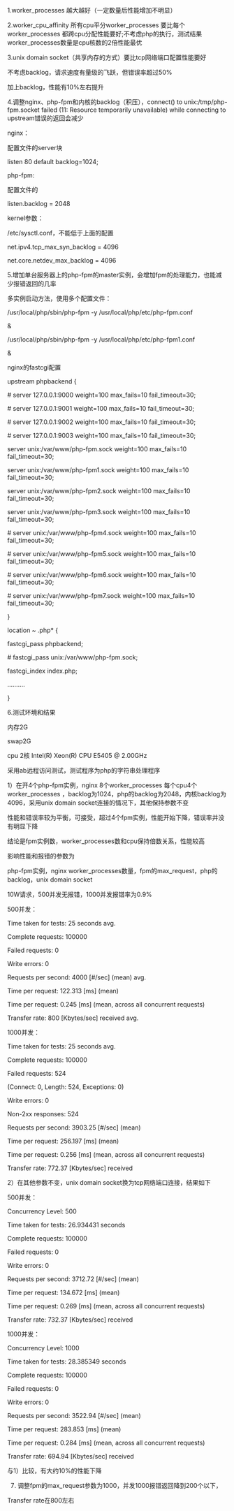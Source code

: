 1.worker\_processes 越大越好（一定数量后性能增加不明显）

2.worker\_cpu\_affinity 所有cpu平分worker\_processes 要比每个worker\_processes 都跨cpu分配性能要好;不考虑php的执行，测试结果worker\_processes数量是cpu核数的2倍性能最优

3.unix domain socket（共享内存的方式）要比tcp网络端口配置性能要好

不考虑backlog，请求速度有量级的飞跃，但错误率超过50%

加上backlog，性能有10%左右提升

4.调整nginx、php-fpm和内核的backlog（积压），connect\(\) to unix:/tmp/php-fpm.socket failed \(11: Resource temporarily unavailable\) while connecting to upstream错误的返回会减少

nginx：

配置文件的server块

listen 80 default backlog=1024;

php-fpm:

配置文件的

listen.backlog = 2048

kernel参数：

/etc/sysctl.conf，不能低于上面的配置

net.ipv4.tcp\_max\_syn\_backlog = 4096

net.core.netdev\_max\_backlog = 4096

5.增加单台服务器上的php-fpm的master实例，会增加fpm的处理能力，也能减少报错返回的几率

多实例启动方法，使用多个配置文件：

/usr/local/php/sbin/php-fpm -y /usr/local/php/etc/php-fpm.conf 

&

/usr/local/php/sbin/php-fpm -y /usr/local/php/etc/php-fpm1.conf 

&

nginx的fastcgi配置

upstream phpbackend {

\# server 127.0.0.1:9000 weight=100 max\_fails=10 fail\_timeout=30;

\# server 127.0.0.1:9001 weight=100 max\_fails=10 fail\_timeout=30;

\# server 127.0.0.1:9002 weight=100 max\_fails=10 fail\_timeout=30;

\# server 127.0.0.1:9003 weight=100 max\_fails=10 fail\_timeout=30;

server unix:/var/www/php-fpm.sock weight=100 max\_fails=10 fail\_timeout=30;

server unix:/var/www/php-fpm1.sock weight=100 max\_fails=10 fail\_timeout=30;

server unix:/var/www/php-fpm2.sock weight=100 max\_fails=10 fail\_timeout=30;

server unix:/var/www/php-fpm3.sock weight=100 max\_fails=10 fail\_timeout=30;

\# server unix:/var/www/php-fpm4.sock weight=100 max\_fails=10 fail\_timeout=30;

\# server unix:/var/www/php-fpm5.sock weight=100 max\_fails=10 fail\_timeout=30;

\# server unix:/var/www/php-fpm6.sock weight=100 max\_fails=10 fail\_timeout=30;

\# server unix:/var/www/php-fpm7.sock weight=100 max\_fails=10 fail\_timeout=30;

}

location ~ \.php\* {

fastcgi\_pass phpbackend;

\# fastcgi\_pass unix:/var/www/php-fpm.sock;

fastcgi\_index index.php;

……….

}

6.测试环境和结果

内存2G

swap2G

cpu 2核 Intel\(R\) Xeon\(R\) CPU E5405 @ 2.00GHz

采用ab远程访问测试，测试程序为php的字符串处理程序

1）在开4个php-fpm实例，nginx 8个worker\_processes 每个cpu4个worker\_processes ，backlog为1024，php的backlog为2048，内核backlog为4096，采用unix domain socket连接的情况下，其他保持参数不变

性能和错误率较为平衡，可接受，超过4个fpm实例，性能开始下降，错误率并没有明显下降

结论是fpm实例数，worker\_processes数和cpu保持倍数关系，性能较高

影响性能和报错的参数为

php-fpm实例，nginx worker\_processes数量，fpm的max\_request，php的backlog，unix domain socket

10W请求，500并发无报错，1000并发报错率为0.9%

500并发：

Time taken for tests: 25 seconds avg.

Complete requests: 100000

Failed requests: 0

Write errors: 0

Requests per second: 4000 \[\#/sec\] \(mean\) avg.

Time per request: 122.313 \[ms\] \(mean\)

Time per request: 0.245 \[ms\] \(mean, across all concurrent requests\)

Transfer rate: 800 \[Kbytes/sec\] received avg.

1000并发：

Time taken for tests: 25 seconds avg.

Complete requests: 100000

Failed requests: 524

\(Connect: 0, Length: 524, Exceptions: 0\)

Write errors: 0

Non-2xx responses: 524

Requests per second: 3903.25 \[\#/sec\] \(mean\)

Time per request: 256.197 \[ms\] \(mean\)

Time per request: 0.256 \[ms\] \(mean, across all concurrent requests\)

Transfer rate: 772.37 \[Kbytes/sec\] received

2）在其他参数不变，unix domain socket换为tcp网络端口连接，结果如下

500并发：

Concurrency Level: 500

Time taken for tests: 26.934431 seconds

Complete requests: 100000

Failed requests: 0

Write errors: 0

Requests per second: 3712.72 \[\#/sec\] \(mean\)

Time per request: 134.672 \[ms\] \(mean\)

Time per request: 0.269 \[ms\] \(mean, across all concurrent requests\)

Transfer rate: 732.37 \[Kbytes/sec\] received

1000并发：

Concurrency Level: 1000

Time taken for tests: 28.385349 seconds

Complete requests: 100000

Failed requests: 0

Write errors: 0

Requests per second: 3522.94 \[\#/sec\] \(mean\)

Time per request: 283.853 \[ms\] \(mean\)

Time per request: 0.284 \[ms\] \(mean, across all concurrent requests\)

Transfer rate: 694.94 \[Kbytes/sec\] received

与1）比较，有大约10%的性能下降

7. 调整fpm的max\_request参数为1000，并发1000报错返回降到200个以下，

Transfer rate在800左右

  


